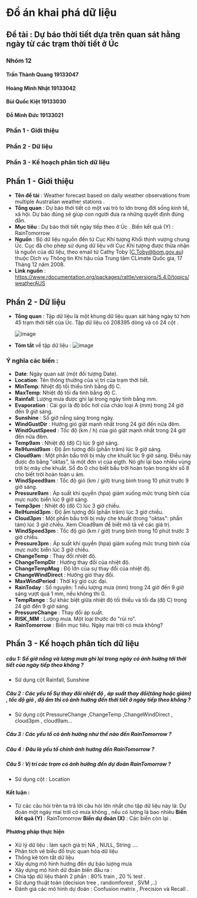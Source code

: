 # Đồ án khai phá dữ liệu
## Đề tài : Dự báo thời tiết dựa trên quan sát hằng ngày từ các trạm thời tiết ở Úc
### Nhóm 12

#### Trần Thành Quang	19133047
#### Hoàng Minh Nhật 	19133042
#### Bùi Quốc Kiệt	    19133030
#### Đỗ Minh Đức		    19133021

### Phần 1 - Giới thiệu
### Phần 2 - Dữ liệu
### Phần 3 - Kế hoạch phân tích dữ liệu

## Phần 1 - Giới thiệu
- **Tên đề tài** : Weather forecast based on daily weather observations from multiple Australian weather stations .
- **Tổng quan** : Dự báo thời tiết có một vai trò to lớn trong đời sống kinh tế, xã hội. Dự báo đúng sẽ giúp con người đưa ra những quyết định đúng đắn. 
- **Mục tiêu** : Dự báo thời tiết ngày tiếp theo ở Úc .
	Biến kết quả (Y) : RainTomorrow
- **Nguồn** : Bộ dữ liệu nguồn đến từ Cục Khí tượng Khối thịnh vượng chung Úc. Cục đã cho phép sử dụng dữ liệu với Cục Khí tượng được thừa nhận là nguồn của dữ liệu, theo email từ Cathy Toby (C.Toby@bom.gov.au) thuộc Dịch vụ Thông tin Khí hậu của Trung tâm CLimate Quốc gia, 17 Tháng 12 năm 2008.
- **Link nguồn** : https://www.rdocumentation.org/packages/rattle/versions/5.4.0/topics/weatherAUS

## Phần 2 - Dữ liệu

- **Tổng quan** : Tập dữ liệu là một khung dữ liệu quan sát hàng ngày từ hơn 45 trạm thời tiết của Úc. Tập dữ liệu có 208395 dòng và có 24 cột .

  ![image](https://user-images.githubusercontent.com/93425051/176414155-798778a7-1da3-434d-b7f2-2b50d1664acc.png) 

- **Tóm tắt** về tập dữ liệu : 
  ![image](https://user-images.githubusercontent.com/93425051/176414346-26cc6d83-2271-465e-91f8-fef19e1d1eba.png)

### Ý nghĩa các biến :

- **Date**: Ngày quan sát (một đối tượng Date).
- **Location**: Tên thông thường của vị trí của trạm thời tiết.
- **MinTemp**: Nhiệt độ tối thiểu tính bằng độ C.
- **MaxTemp**: Nhiệt độ tối đa tính bằng độ C.
- **Rainfall**: Lượng mưa được ghi lại trong ngày tính bằng mm.
- **Evaporation** : Cái gọi là độ bốc hơi của chảo loại A (mm) trong 24 giờ đến 9 giờ sáng.
- **Sunshine** : Số giờ nắng sáng trong ngày.
- **WindGustDir** : Hướng gió giật mạnh nhất trong 24 giờ  đến nửa đêm.
- **WindGustSpeed** : Tốc độ (km / h) của gió giật mạnh nhất trong 24 giờ đến nửa đêm.
- **Temp9am** : Nhiệt độ (độ C) lúc 9 giờ sáng.
- **RelHumid9am** : Độ ẩm tương đối (phần trăm) lúc 9 giờ sáng.
- **Cloud9am** : Một phần bầu trời bị mây che khuất lúc 9 giờ sáng. Điều này được đo bằng "oktas", là một đơn vị của eigth. Nó ghi lại bao nhiêu vùng trời bị mây che khuất. Số đo 0 cho biết bầu trời hoàn toàn trong khi số 8 cho biết trời hoàn toàn u ám.
- **WindSpeed9am** : Tốc độ gió (km / giờ) trung bình trong 10 phút trước 9 giờ sáng.
- **Pressure9am** : Áp suất khí quyển (hpa) giảm xuống mức trung bình của mực nước biển lúc 9 giờ sáng.
- **Temp3pm** : Nhiệt độ (độ C) lúc 3 giờ chiều.
- **RelHumid3pm** : Độ ẩm tương đối (phần trăm) lúc 3 giờ chiều.
- **Cloud3pm** : Một phần bầu trời bị mây che khuất (trong "oktas": phần tám) lúc 3 giờ chiều. Xem Cload9am để biết mô tả về các giá trị.
- **WindSpeed3pm** : Tốc độ gió (km / giờ) trung bình trong 10 phút trước 3 giờ chiều.
- **Pressure3pm** : Áp suất khí quyển (hpa) giảm xuống mức trung bình của mực nước biển lúc 3 giờ chiều.
- **ChangeTemp** : Thay đổi nhiệt độ.
- **ChangeTempDir** : Hướng thay đổi của nhiệt độ.
- **ChangeTempMag** : Độ lớn của sự thay đổi của nhiệt độ.
- **ChangeWindDirect** : Hướng gió thay đổi.
- **MaxWindPeriod** : Thời kỳ gió cực đại.
- **RainToday** : Số nguyên: 1 nếu lượng mưa (mm) trong 24 giờ đến 9 giờ sáng vượt quá 1 mm, nếu không thì 0.
- **TempRange** : Sự khác biệt giữa nhiệt độ tối thiểu và tối đa (độ C) trong 24 giờ đến 9 giờ sáng.
- **PressureChange** : Thay đổi áp suất.
- **RISK_MM** : Lượng mưa. Một loại thước đo "rủi ro".
- **RainTomorrow** : Biến mục tiêu. Ngày mai trời có mưa không?

## Phần 3 - Kế hoạch phân tích dữ liệu

##### câu 1:  Số giờ nắng và lượng mưa ghi lại trong ngày có ảnh hưởng tới thời tiết của ngày tiếp theo không ?

- Sử dụng cột Rainfall, Sunshine

##### Câu 2 : Các yếu tố Sự thay đổi nhiệt độ , áp suất thay đổi(tăng hoặc giảm) , tốc độ gió , độ ẩm thì có ảnh hưởng đến thời tiết ở ngày tiếp theo không ?

- Sử dụng cột PressureChange ,ChangeTemp ,ChangeWindDirect , cloud3pm , cloud9am…

##### Câu 3 :  Các yếu tố có ảnh hưởng như thế nào đến RainTomorrow ?

##### Câu 4 :  Đâu là yếu tố chính ảnh hưởng đến RainTomorrow ? 

##### Câu 5 :  Vị trí các trạm có ảnh hưởng đến dự đoán RainTomorrow ?

- Sử dụng cột : Location

#### Kết luận :  
  - Từ các câu hỏi trên ta trả lời câu hỏi lớn nhất cho tập dữ liệu này là: Dự đoán một ngày mai trời có mưa không , nếu có lượng là bao nhiêu
    **Biến kết quả (Y)** : RainTomorrow 
    **Biến dự đoán (X)** : Các biến còn lại .
    
#### Phương pháp thực hiện
- Xử lý dữ liệu : làm sạch giá trị NA , NULL, String ….
- Phân tích vẽ biểu đồ trực quan hóa dữ liệu
- Thống kê tóm tắt dữ liệu 
- Xây dựng mô hình hướng  đến dự báo lượng mưa
- Xây dựng mô hình dữ đoán biến đầu ra :
- Chia tập dữ liệu thành 2 phần : 80% train , 20 % test .
- Sử dụng thuật toán (decision tree , randomforest , SVM ,..)
- Đánh giá các mô hình dự đoán  :
  Confusion matrix , Precision và Recall .
  
